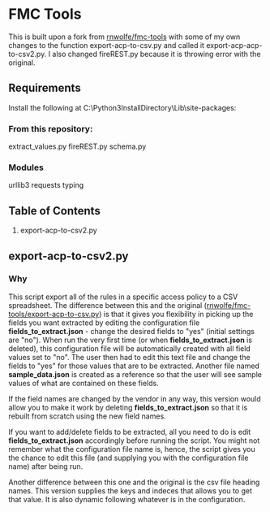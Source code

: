 # FMC Tools
This is built upon a fork from [rnwolfe/fmc-tools](https://github.com/rnwolfe/fmc-tools) with some of my own changes to the function export-acp-to-csv.py and called it export-acp-acp-to-csv2.py. I also changed fireREST.py because it is throwing error with the original.

## Requirements
Install the following at C:\Python3InstallDirectory\Lib\site-packages:

### From this repository:
extract_values.py
fireREST.py
schema.py

### Modules
urllib3
requests
typing

## Table of Contents
1. export-acp-to-csv2.py

## export-acp-to-csv2.py
### Why
This script export all of the rules in a specific access policy to a CSV spreadsheet. 
The difference between this and the original ([rnwolfe/fmc-tools/export-acp-to-csv.py](https://github.com/rnwolfe/fmc-tools/export-acp-to-csv.py)) is that it gives you flexibility in picking up the fields you want extracted by editing the configuration file **fields_to_extract.json** - change the desired fields to "yes" (initial settings are "no"). When run the very first time (or when **fields_to_extract.json** is deleted), this configuration file will be automatically created with all field values set to "no". The user then had to edit this text file and change the fields to "yes" for those values that are to be extracted. Another file named **sample_data.json** is created as a reference so that the user will see sample values of what are contained on these fields.

If the field names are changed by the vendor in any way, this version would allow you to make it work by deleting **fields_to_extract.json** so that it is rebuilt from scratch using the new field names.

If you want to add/delete fields to be extracted, all you need to do is edit **fields_to_extract.json** accordingly before running the script. You might not remember what the configuration file name is, hence, the script gives you the chance to edit this file (and supplying you with the configuration file name) after being run.

Another difference between this one and the original is the csv file heading names. This version supplies the keys and indeces that allows you to get that value. It is also dynamic following whatever is in the configuration.

